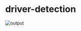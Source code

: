 # driver-detection

![output](https://user-images.githubusercontent.com/84657258/185021626-eca856d6-487b-42d6-8298-2a7e6d8ebaf5.jpg)
